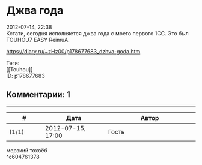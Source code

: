 Джва года
=========

  
2012-07-14, 22:38  
 Кстати, сегодня исполняется джва года с моего первого 1CC. Это был TOUHOU7 EASY ReimuA.   
  
<https://diary.ru/~zHz00/p178677683_dzhva-goda.htm>  
  
Теги:  
[[Touhou]]  
ID: p178677683  


Комментарии: 1
--------------

  


---



|         #         |              Дата              |                     Автор                     |           ID           |
| --- | --- | --- | --- |
| (1/1) | 2012-07-15, 17:00 | Гость | c604761378 |

  
 мерзкий тохоёб   
 ^c604761378